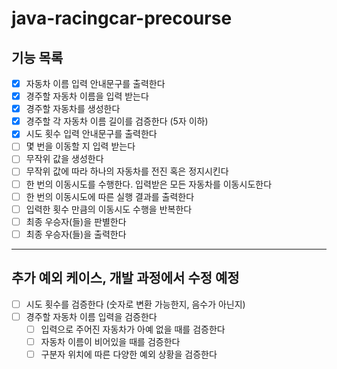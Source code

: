 # java-racingcar-precourse  

## 기능 목록
- [X] 자동차 이름 입력 안내문구를 출력한다
- [X] 경주할 자동차 이름을 입력 받는다
- [X] 경주할 자동차를 생성한다
- [X] 경주할 각 자동차 이름 길이를 검증한다 (5자 이하)
- [X] 시도 횟수 입력 안내문구를 출력한다
- [ ] 몇 번을 이동할 지 입력 받는다
- [ ] 무작위 값을 생성한다
- [ ] 무작위 값에 따라 하나의 자동차를 전진 혹은 정지시킨다
- [ ] 한 번의 이동시도를 수행한다. 입력받은 모든 자동차를 이동시도한다
- [ ] 한 번의 이동시도에 따른 실행 결과를 출력한다
- [ ] 입력한 횟수 만큼의 이동시도 수행을 반복한다
- [ ] 최종 우승자(들)을 판별한다
- [ ] 최종 우승자(들)을 출력한다

--- 

## 추가 예외 케이스, 개발 과정에서 수정 예정
- [ ] 시도 횟수를 검증한다 (숫자로 변환 가능한지, 음수가 아닌지)
- [ ] 경주할 자동차 이름 입력을 검증한다
    - [ ] 입력으로 주어진 자동차가 아예 없을 때를 검증한다
    - [ ] 자동차 이름이 비어있을 때를 검증한다
    - [ ] 구분자 위치에 따른 다양한 예외 상황을 검증한다
